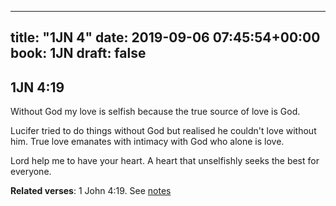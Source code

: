 
---
title: "1JN 4"
date: 2019-09-06 07:45:54+00:00
book: 1JN
draft: false
---

## 1JN 4:19

Without God my love is selfish because the true source of love is God.

Lucifer tried to do things without God but realised he couldn't love without him. True love emanates with intimacy with God who alone is love.

Lord help me to have your heart. A heart that unselfishly seeks the best for everyone.

**Related verses**: 1 John 4:19. See [notes](https://my.bible.com/notes/3247229782199099407)

